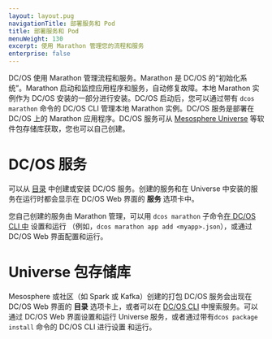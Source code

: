 ```yaml
---
layout: layout.pug
navigationTitle: 部署服务和 Pod
title: 部署服务和 Pod
menuWeight: 130
excerpt: 使用 Marathon 管理您的流程和服务
enterprise: false
---
```


DC/OS 使用 Marathon 管理流程和服务。Marathon 是 DC/OS 的“初始化系统”。Marathon 启动和监控应用程序和服务，自动修复故障。本地 Marathon 实例作为 DC/OS 安装的一部分进行安装。DC/OS 启动后，您可以通过带有 `dcos marathon` 命令的 DC/OS CLI 管理本地 Marathon 实例。DC/OS 服务是部署在 DC/OS 上的 Marathon 应用程序。DC/OS 服务可从 [Mesosphere Universe](/cn/1.11/overview/concepts/#mesosphere-universe) 等软件包存储库获取，您也可以自己创建。

# DC/OS 服务

可以从 [目录](/cn/1.11/gui/catalog/) 中创建或安装 DC/OS 服务。创建的服务和在 Universe 中安装的服务在运行时都会显示在 DC/OS Web 界面的 **服务** 选项卡中。

您自己创建的服务由 Marathon 管理，可以用 `dcos marathon` 子命令[在 DC/OS CLI 中](/cn/1.11/cli/command-reference/) 设置和运行 （例如，`dcos marathon app add <myapp>.json`），或通过 DC/OS Web 界面配置和运行。

# Universe 包存储库
Mesosphere 或社区（如 Spark 或 Kafka）创建的打包 DC/OS 服务会出现在 DC/OS Web 界面的 **目录** 选项卡上，或者可以在 [DC/OS CLI](/cn/1.11/cli/command-reference/) 中搜索服务。可以通过 DC/OS Web 界面设置和运行 Universe 服务，或者通过带有`dcos package install` 命令的 DC/OS CLI 进行设置 <package-name>和运行。
